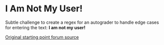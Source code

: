 # I Am Not My User!

Subtle challenge to create a regex for an autograder to handle edge cases for entering the text:
**I am not my user!**

[Original starting point forum source](https://edstem.org/us/courses/16797/discussion/1145170?comment=2615212)
